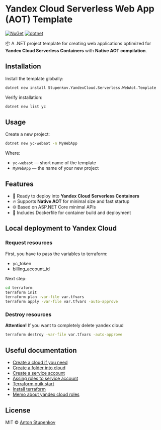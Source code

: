 # Yandex Cloud Serverless Web App (AOT) Template

[![NuGet](https://img.shields.io/nuget/v/Stupenkov.YandexCloud.Serverless.WebAot.Template.svg)](https://www.nuget.org/packages/Stupenkov.YandexCloud.Serverless.WebAot.Template)
[![dotnet](https://img.shields.io/badge/dotnet-blue)](https://dotnet.microsoft.com/)

📦 A .NET project template for creating web applications
optimized for **Yandex Cloud Serverless Containers** with **Native AOT compilation**.

## Installation

Install the template globally:

```sh
dotnet new install Stupenkov.YandexCloud.Serverless.WebAot.Template
````

Verify installation:

```sh
dotnet new list yc
```

## Usage

Create a new project:

```sh
dotnet new yc-webaot -n MyWebApp
```

Where:

* `yc-webaot` — short name of the template
* `MyWebApp` — the name of your new project

## Features

* 🚀 Ready to deploy into **Yandex Cloud Serverless Containers**
* 🔥 Supports **Native AOT** for minimal size and fast startup
* 🌐 Based on ASP.NET Core minimal APIs
* 🐳 Includes Dockerfile for container build and deployment

## Local deployment to Yandex Cloud

### Request resources

First, you have to pass the variables to terraform:

* yc_token
* billing_account_id

Next step:

```bash
cd terraform
terraform init
terraform plan -var-file var.tfvars
terraform apply -var-file var.tfvars -auto-approve
```

### Destroy resources

**Attention!** If you want to completely delete yandex cloud

```bash
terraform destroy -var-file var.tfvars -auto-approve
```

## Useful documentation

* [Create a cloud if you need](https://yandex.cloud/ru/docs/resource-manager/operations/cloud/create)
* [Create a folder into cloud](https://yandex.cloud/ru/docs/resource-manager/operations/folder/create)
* [Create a service account](https://yandex.cloud/ru/docs/iam/operations/sa/create)  
* [Assing roles to service account](https://yandex.cloud/ru/docs/iam/operations/sa/assign-role-for-sa)
* [Terraform quik start](https://yandex.cloud/ru/docs/tutorials/infrastructure-management/terraform-quickstart)
* [Install terraform](https://developer.hashicorp.com/terraform/tutorials/aws-get-started/install-cli)
* [Memo about yandex cloud roles](https://yandex.cloud/ru/docs/iam/roles-reference)

## License

MIT © [Anton Stupenkov](https://github.com/stupenkov)
